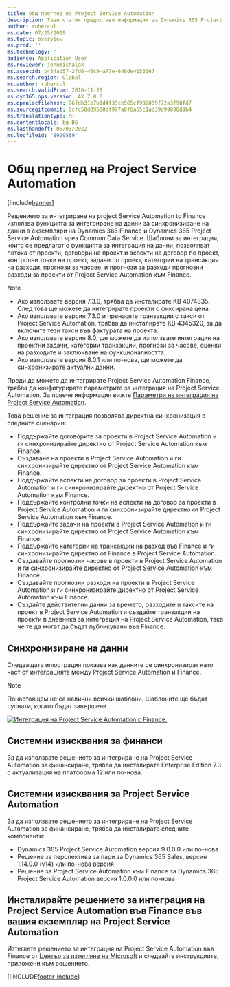 ```yaml
---
title: Общ преглед на Project Service Automation
description: Тази статия предоставя информация за Dynamics 365 Project Service Automation решението за Dynamics 365 Finance интеграция.
author: ruhercul
ms.date: 07/25/2019
ms.topic: overview
ms.prod: ''
ms.technology: ''
audience: Application User
ms.reviewer: johnmichalak
ms.assetid: b454ad57-2fd6-46c9-a77e-646de4153067
ms.search.region: Global
ms.author: ruhercul
ms.search.validFrom: 2016-11-28
ms.dyn365.ops.version: AX 7.0.0
ms.openlocfilehash: 96fdb31b7b1d4f33cb565cf902039f72a3f90fd7
ms.sourcegitcommit: 6cfc50d89528df977a8f6a55c1ad39d99800d9b4
ms.translationtype: MT
ms.contentlocale: bg-BG
ms.lasthandoff: 06/03/2022
ms.locfileid: "8929569"
---
```

# <a name="project-service-automation-overview"></a>Общ преглед на Project Service Automation

[!include[banner](../includes/banner.md)]


Решението за интегриране на project Service Automation to Finance използва функцията за интегриране на данни за синхронизиране на данни в екземпляри на Dynamics 365 Finance и Dynamics 365 Project Service Automation чрез Common Data Service. Шаблони за интеграция, които се предлагат с функцията за интеграция на данни, позволяват потока от проекти, договори на проект и аспекти на договор по проект, контролни точки на проект, задачи по проект, категории на трансакция на разходи, прогнози за часове, и прогнози за разходи прогнозни разходи за проекти от Project Service Automation към Finance.

> [!NOTE]
> - Ако използвате версия 7.3.0, трябва да инсталирате KB 4074835. След това ще можете да интегрирате проекти с фиксирана цена.
> - Ако използвате версия 7.3.0 и пренасяте транзакции с такси от Project Service Automation, трябва да инсталирате KB 4345320, за да включите тези такси във фактурата на проекта.
> - Ако използвате версия 8.0, ще можете да използвате интеграция на проектни задачи, категории транзакции, прогнози за часове, оценки на разходите и заключване на функционалността.
> - Ако използвате версия 8.0.1 или по-нова, ще можете да синхронизирате актуални данни.

Преди да можете да интегрирате Project Service Automation Finance, трябва да конфигурирате параметрите за интеграция на Project Service Automation. За повече информация вижте [Параметри на интеграция на Project Service Automation](PSA-parameters.md).

Това решение за интеграция позволява директна синхронизация в следните сценарии:

- Поддържайте договорите за проекти в Project Service Automation и ги синхронизирайте директно от Project Service Automation към Finance.
- Създаване на проекти в Project Service Automation и ги синхронизирайте директно от Project Service Automation към Finance.
- Поддържайте аспекти на договор за проекти в Project Service Automation и ги синхронизирайте директно от Project Service Automation към Finance.
- Поддържайте контролни точки на аспекти на договор за проекти в Project Service Automation и ги синхронизирайте директно от Project Service Automation към Finance.
- Поддържайте задачи на проекти в Project Service Automation и ги синхронизирайте директно от Project Service Automation към Finance.
- Поддържайте категории на трансакции на разход във Finance и ги синхронизирайте директно от Finance в Project Service Automation.
- Създавайте прогнозни часове в проекти в Project Service Automation и ги синхронизирайте директно от Project Service Automation към Finance.
- Създавайте прогнозни разходи на проекти в Project Service Automation и ги синхронизирайте директно от Project Service Automation към Finance.
- Създайте действителни данни за времето, разходите и таксите на проект в Project Service Automation и създайте транзакции на проекти в дневника за интеграция на Project Service Automation, така че те да могат да бъдат публикувани във Finance.

## <a name="data-synchronization"></a>Синхронизиране на данни

Следващата илюстрация показва как данните се синхронизират като част от интеграцията между Project Service Automation и Finance.

> [!NOTE]
> Понастоящем не са налични всички шаблони. Шаблоните ще бъдат пуснати, когато бъдат завършени.

[![Интеграция на Project Service Automation с Finance.](./media/PSA-integration.png)](./media/PSA-integration.png)

## <a name="system-requirements-for-finance"></a>Системни изисквания за финанси

За да използвате решението за интегриране на Project Service Automation за финансиране, трябва да инсталирате Enterprise Edition 7.3 с актуализация на платформа 12 или по-нова.

## <a name="system-requirements-for-project-service-automation"></a>Системни изисквания за Project Service Automation

За да използвате решението за интегриране на Project Service Automation за финансиране, трябва да инсталирате следните компоненти:

- Dynamics 365 Project Service Automation версия 9.0.0.0 или по-нова
- Решение за перспектива за пари за Dynamics 365 Sales, версия 1.14.0.0 (v14) или по-нова версия
- Решение за Project Service Automation към Finance за Dynamics 365 Project Service Automation версия 1.0.0.0 или по-нова

## <a name="install-the-project-service-automation-to-finance-integration-solution-in-your-project-service-automation-instance"></a>Инсталирайте решението за интеграция на Project Service Automation във Finance във вашия екземпляр на Project Service Automation

Изтеглете решението за интеграция на Project Service Automation във Finance от [Център за изтегляне на Microsoft](https://www.microsoft.com/download/details.aspx?id=57016) и следвайте инструкциите, приложени към решението.


[!INCLUDE[footer-include](../includes/footer-banner.md)]